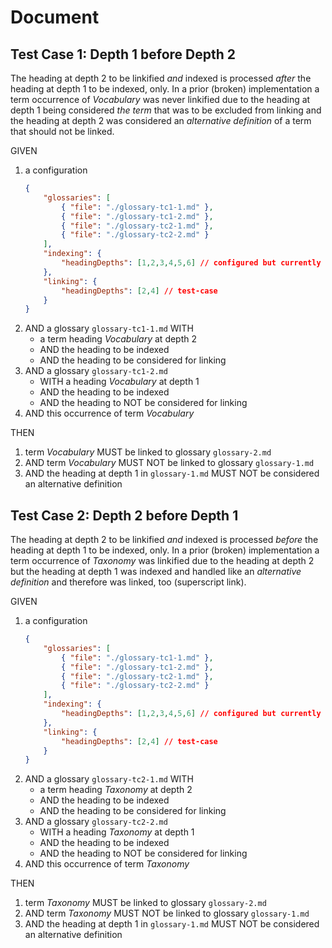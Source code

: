 # Document

## Test Case 1: Depth 1 before Depth 2

The heading at depth 2 to be linkified *and* indexed is processed *after* the
heading at depth 1 to be indexed, only. In a prior (broken) implementation a term
occurrence of *Vocabulary* was never linkified due to the heading at depth 1 being
considered *the term* that was to be excluded from linking and the heading at
depth 2 was considered an *alternative definition* of a term that should not be
linked.

GIVEN

1. a configuration
    ~~~json
    {
        "glossaries": [
            { "file": "./glossary-tc1-1.md" },
            { "file": "./glossary-tc1-2.md" },
            { "file": "./glossary-tc2-1.md" },
            { "file": "./glossary-tc2-2.md" }
        ],
        "indexing": {
            "headingDepths": [1,2,3,4,5,6] // configured but currently also default
        },
        "linking": {
            "headingDepths": [2,4] // test-case
        }
    }
    ~~~
2. AND a glossary `glossary-tc1-1.md` WITH
   - a term heading *Vocabulary* at depth 2
   - AND the heading to be indexed
   - AND the heading to be considered for linking
2. AND a glossary `glossary-tc1-2.md`
   - WITH a heading *Vocabulary* at depth 1
   - AND the heading to be indexed
   - AND the heading to NOT be considered for linking
2. AND this occurrence of term *Vocabulary*

THEN

1. term *Vocabulary* MUST be linked to glossary `glossary-2.md`
1. AND term *Vocabulary* MUST NOT be linked to glossary `glossary-1.md`
1. AND the heading at depth 1 in `glossary-1.md` MUST NOT be considered an alternative definition


## Test Case 2: Depth 2 before Depth 1

The heading at depth 2 to be linkified *and* indexed is processed *before* the
heading at depth 1 to be indexed, only. In a prior (broken) implementation a
term occurrence of *Taxonomy* was linkified due to the heading at depth 2 but
the heading at depth 1 was indexed and handled like an *alternative definition*
and therefore was linked, too (superscript link).

GIVEN

1. a configuration
    ~~~json
    {
        "glossaries": [
            { "file": "./glossary-tc1-1.md" },
            { "file": "./glossary-tc1-2.md" },
            { "file": "./glossary-tc2-1.md" },
            { "file": "./glossary-tc2-2.md" }
        ],
        "indexing": {
            "headingDepths": [1,2,3,4,5,6] // configured but currently also default
        },
        "linking": {
            "headingDepths": [2,4] // test-case
        }
    }
    ~~~
2. AND a glossary `glossary-tc2-1.md` WITH
   - a term heading *Taxonomy* at depth 2
   - AND the heading to be indexed
   - AND the heading to be considered for linking
2. AND a glossary `glossary-tc2-2.md`
   - WITH a heading *Taxonomy* at depth 1
   - AND the heading to be indexed
   - AND the heading to NOT be considered for linking
2. AND this occurrence of term *Taxonomy*

THEN

1. term *Taxonomy* MUST be linked to glossary `glossary-2.md`
1. AND term *Taxonomy* MUST NOT be linked to glossary `glossary-1.md`
1. AND the heading at depth 1 in `glossary-1.md` MUST NOT be considered an alternative definition
